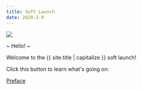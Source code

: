 ```yaml
---
title: Soft Launch
date: 2020-2-9
---
```


<div class="popup-top">
	<img src="{{ site.baseurl }}/img/me/me-tea.svg">
</div>

<div class="popup-bottom">
	<p class="popup-header">~ Hello! ~</p>
	<p class="popup-subtext">Welcome to the {{ site.title | capitalize }} soft launch!</p>
	<p class="popup-subtext">Click this button to learn what's going on:</p>
	<a class="btn" href="{{ site.baseurl }}/chapters/preface">Preface</a>
</div>